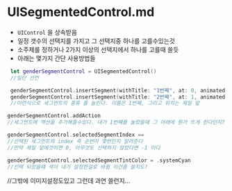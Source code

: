 # UISegmentedControl.md

* `UIControl` 을 상속받음
* 일정 갯수의 선택지를 가지고 그 선택지중 하나를 고를수있는것
* 소주제를 정하거나 2가지 이상의 선택지에서 하나를 고를때 쓸듯
* 아래는 몇가지 간단 사용방법들


```swift
 let genderSegmentControl = UISegmentedControl()
 //일단 선언

 genderSegmentControl.insertSegment(withTitle: "1번째", at: 0, animated: true)
 genderSegmentControl.insertSegment(withTitle: "2번째", at: 1, animated: true)
 //이런식으로 세그먼트의 종류 를 늘린다. 이름은 1번째, 그리고 위치는 제일 앞

genderSegmentControl.addAction
//세그먼트에 액션을 추가해줄수있다. 내가 1번쨰를 눌렀을때 그 아래에 뭔가 뜨게 한다던지? 아니면 다른 텍스트 필드로 넘어간다던지.

genderSegmentControl.selectedSegmentIndex == 
//선택된 세그먼트의 index 즉 순번이 몇번인지 알려준다
//만약 제일 앞에것이면 0, 아무것도 선택하지 않았다면 -1 이다

genderSegmentControl.selectedSegmentTintColor = .systemCyan
//선택 되었을떄 색이 내가 설정한걸로 바뀜 이건좀 쓸지도?

```
//그밖에 이미지설정도있고 그런데 과연 쓸런지...



